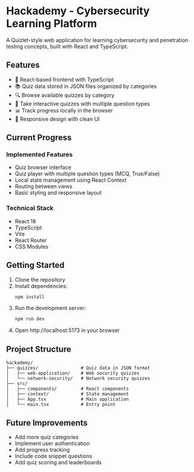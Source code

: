 # Hackademy - Cybersecurity Learning Platform

A Quizlet-style web application for learning cybersecurity and penetration testing concepts, built with React and TypeScript.

## Features

- 🚀 React-based frontend with TypeScript
- 📚 Quiz data stored in JSON files organized by categories
- 🔍 Browse available quizzes by category
- 🎯 Take interactive quizzes with multiple question types
- 📊 Track progress locally in the browser
- 🎨 Responsive design with clean UI

## Current Progress

### Implemented Features
- Quiz browser interface
- Quiz player with multiple question types (MCQ, True/False)
- Local state management using React Context
- Routing between views
- Basic styling and responsive layout

### Technical Stack
- React 18
- TypeScript
- Vite
- React Router
- CSS Modules

## Getting Started

1. Clone the repository
2. Install dependencies:
   ```bash
   npm install
   ```
3. Run the development server:
   ```bash
   npm run dev
   ```
4. Open http://localhost:5173 in your browser

## Project Structure

```
hackademy/
├── quizzes/                # Quiz data in JSON format
│   ├── web-application/    # Web security quizzes
│   └── network-security/   # Network security quizzes
├── src/
│   ├── components/         # React components
│   ├── context/            # State management
│   ├── App.tsx             # Main application
│   └── main.tsx            # Entry point
```

## Future Improvements
- Add more quiz categories
- Implement user authentication
- Add progress tracking
- Include code snippet questions
- Add quiz scoring and leaderboards
